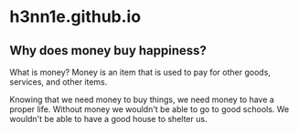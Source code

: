 # h3nn1e.github.io

## Why does money buy happiness?
What is money? Money is an item that is used to pay for other goods, services, and other items. 

Knowing that we need money to buy things, we need money to have a proper life. Without money we wouldn't be able to go to good schools. We wouldn't be able to have a good house to shelter us.
